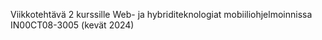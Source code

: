 Viikkotehtävä 2 kurssille Web- ja hybriditeknologiat mobiiliohjelmoinnissa IN00CT08-3005 (kevät 2024)
